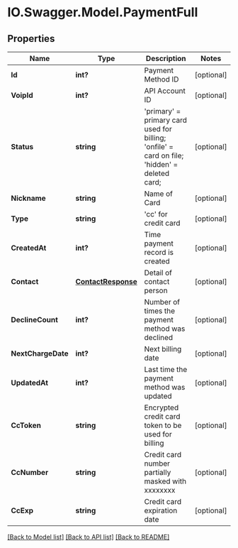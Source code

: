 # IO.Swagger.Model.PaymentFull
## Properties

Name | Type | Description | Notes
------------ | ------------- | ------------- | -------------
**Id** | **int?** | Payment Method ID | [optional] 
**VoipId** | **int?** | API Account ID | [optional] 
**Status** | **string** | &#39;primary&#39; &#x3D; primary card used for billing; &#39;onfile&#39; &#x3D; card on file; &#39;hidden&#39; &#x3D; deleted card; | [optional] 
**Nickname** | **string** | Name of Card | [optional] 
**Type** | **string** | &#39;cc&#39; for credit card | [optional] 
**CreatedAt** | **int?** | Time payment record is created | [optional] 
**Contact** | [**ContactResponse**](ContactResponse.md) | Detail of contact person | [optional] 
**DeclineCount** | **int?** | Number of times the payment method was declined | [optional] 
**NextChargeDate** | **int?** | Next billing date | [optional] 
**UpdatedAt** | **int?** | Last time the payment method was updated | [optional] 
**CcToken** | **string** | Encrypted credit card token to be used for billing | [optional] 
**CcNumber** | **string** | Credit card number partially masked with xxxxxxxx | [optional] 
**CcExp** | **string** | Credit card expiration date | [optional] 

[[Back to Model list]](../README.md#documentation-for-models) [[Back to API list]](../README.md#documentation-for-api-endpoints) [[Back to README]](../README.md)

